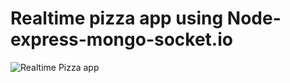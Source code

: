 # Realtime pizza app using Node-express-mongo-socket.io

![Realtime Pizza app](https://github.com/codersgyan/realtime-pizza-app-node-express-mongo/blob/master/Screenshot%202020-09-21%20at%2023.03.06.png?raw=true)





